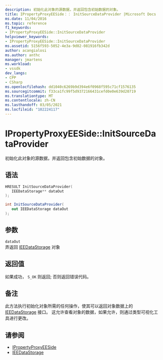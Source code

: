 ```yaml
---
description: 初始化此对象的源数据，并返回包含初始数据的对象。
title: IPropertyProxyEESide：： InitSourceDataProvider |Microsoft Docs
ms.date: 11/04/2016
ms.topic: reference
f1_keywords:
- IPropertyProxyEESide::InitSourceDataProvider
helpviewer_keywords:
- IPropertyProxyEESide::InitSourceDataProvider
ms.assetid: 5156f593-5052-4e3a-9d02-081916fb342d
author: acangialosi
ms.author: anthc
manager: jmartens
ms.workload:
- vssdk
dev_langs:
- CPP
- CSharp
ms.openlocfilehash: dd1040c6269b9d394e6f0968f595c71cf1576135
ms.sourcegitcommit: f33ca1fc99f5d9372166431cefd0e0e639d20719
ms.translationtype: MT
ms.contentlocale: zh-CN
ms.lasthandoff: 03/05/2021
ms.locfileid: "102224117"
---
```

# <a name="ipropertyproxyeesideinitsourcedataprovider"></a>IPropertyProxyEESide::InitSourceDataProvider
初始化此对象的源数据，并返回包含初始数据的对象。

## <a name="syntax"></a>语法

```cpp
HRESULT InitSourceDataProvider(
   IEEDataStorage** dataOut
);
```

```csharp
int InitSourceDataProvider(
   out IEEDataStorage dataOut
);
```

## <a name="parameters"></a>参数
`dataOut`\
弄返回 [IEEDataStorage](../../../extensibility/debugger/reference/ieedatastorage.md) 对象

## <a name="return-value"></a>返回值
 如果成功， `S_OK` 则返回; 否则返回错误代码。

## <a name="remarks"></a>备注
 此方法执行初始化对象所需的任何操作，使其可以返回对象数据上的 [IEEDataStorage](../../../extensibility/debugger/reference/ieedatastorage.md) 接口。 这允许查看对象的数据，如果允许，则通过类型可视化工具进行更改。

## <a name="see-also"></a>请参阅
- [IPropertyProxyEESide](../../../extensibility/debugger/reference/ipropertyproxyeeside.md)
- [IEEDataStorage](../../../extensibility/debugger/reference/ieedatastorage.md)
